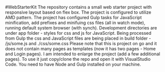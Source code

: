 #WebStarterKit
The repository contains a small web starter project with responsive layout based on flex box.
The project is configured to utilize AMD pattern.
The project has configured Gulp tasks for JavaScript minification, add prefixes and minifuing css files (all in watch mode), running default system browser (with synch).
Development directories are under app folder - styles for css and js for JavaScript.
Being processed from Gulp the css and JavaScript files are being placed in build folder - /js/some.js and ./css/some.css
Please note that this is project on go and it does not contain many pages as templates (now it has two pages - Home and Login pages).
I am intended to enlarge the project (add a few additional pages).
To use it just copy/clone the repo and open it with VisualStudio Code.
You need to have Node and Gulp installed on your machine.
